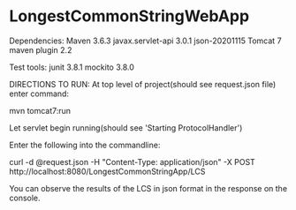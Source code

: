 # LongestCommonStringWebApp

Dependencies:
Maven 3.6.3
javax.servlet-api 3.0.1
json-20201115
Tomcat 7 maven plugin 2.2

Test tools:
junit 3.8.1
mockito 3.8.0

DIRECTIONS TO RUN:
At top level of project(should see request.json file) enter command:

mvn tomcat7:run

Let servlet begin running(should see 'Starting ProtocolHandler')

Enter the following into the commandline:

curl -d @request.json -H "Content-Type: application/json" -X POST  http://localhost:8080/LongestCommonStringApp/LCS

You can observe the results of the LCS in json format in the response on the console.
